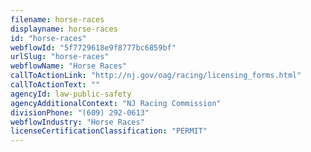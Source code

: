 ```yaml
---
filename: horse-races
displayname: horse-races
id: "horse-races"
webflowId: "5f7729618e9f8777bc6859bf"
urlSlug: "horse-races"
webflowName: "Horse Races"
callToActionLink: "http://nj.gov/oag/racing/licensing_forms.html"
callToActionText: ""
agencyId: law-public-safety
agencyAdditionalContext: "NJ Racing Commission"
divisionPhone: "(609) 292-0613"
webflowIndustry: "Horse Races"
licenseCertificationClassification: "PERMIT"
---
```

